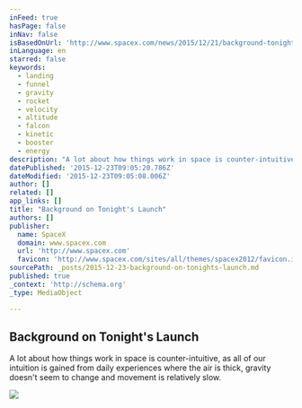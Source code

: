 ```yaml
---
inFeed: true
hasPage: false
inNav: false
isBasedOnUrl: 'http://www.spacex.com/news/2015/12/21/background-tonights-launch'
inLanguage: en
starred: false
keywords:
  - landing
  - funnel
  - gravity
  - rocket
  - velocity
  - altitude
  - falcon
  - kinetic
  - booster
  - energy
description: "A lot about how things work in space is counter-intuitive, as all of our intuition is gained from daily experiences where the air is thick, gravity doesn't seem to change and movement is relatively slow."
datePublished: '2015-12-23T09:05:20.786Z'
dateModified: '2015-12-23T09:05:08.006Z'
author: []
related: []
app_links: []
title: "Background on Tonight's Launch"
authors: []
publisher:
  name: SpaceX
  domain: www.spacex.com
  url: 'http://www.spacex.com'
  favicon: 'http://www.spacex.com/sites/all/themes/spacex2012/favicon.ico'
sourcePath: _posts/2015-12-23-background-on-tonights-launch.md
published: true
_context: 'http://schema.org'
_type: MediaObject

---
```

<article style=""><h1>Background on Tonight's Launch</h1><p>A lot about how things work in space is counter-intuitive, as all of our intuition is gained from daily experiences where the air is thick, gravity doesn't seem to change and movement is relatively slow.</p><img src="https://s3-us-west-2.amazonaws.com/the-grid-img/p/eca3e157bfc4f792860290f328010344175900d2.jpg" /></article>